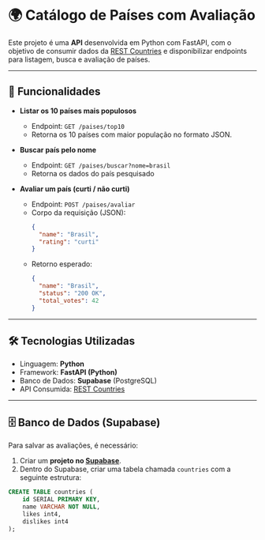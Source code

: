 # 🌍 Catálogo de Países com Avaliação

Este projeto é uma **API** desenvolvida em Python com FastAPI, com o objetivo de consumir dados da [REST Countries](https://restcountries.com) e disponibilizar endpoints para listagem, busca e avaliação de países.  

---

## 🚀 Funcionalidades

- **Listar os 10 países mais populosos**
  - Endpoint: `GET /paises/top10`
  - Retorna os 10 países com maior população no formato JSON.

- **Buscar país pelo nome**
  - Endpoint: `GET /paises/buscar?nome=brasil`
  - Retorna os dados do país pesquisado 

- **Avaliar um país (curti / não curti)**
  - Endpoint: `POST /paises/avaliar`
  - Corpo da requisição (JSON):  
    ```json
    {
      "name": "Brasil",
      "rating": "curti"
    }
    ```
  - Retorno esperado:
    ```json
    {
      "name": "Brasil",
      "status": "200 OK",
      "total_votes": 42
    }
    ```

---

## 🛠 Tecnologias Utilizadas

- Linguagem: **Python**
- Framework: **FastAPI (Python)**  
- Banco de Dados: **Supabase** (PostgreSQL)  
- API Consumida: [REST Countries](https://restcountries.com)

---

## 🗄 Banco de Dados (Supabase)

Para salvar as avaliações, é necessário:  

1. Criar um **projeto no [Supabase](https://supabase.com/)**.  
2. Dentro do Supabase, criar uma tabela chamada `countries` com a seguinte estrutura:  

```sql
CREATE TABLE countries (
    id SERIAL PRIMARY KEY,
    name VARCHAR NOT NULL,
    likes int4,
    dislikes int4
);
```